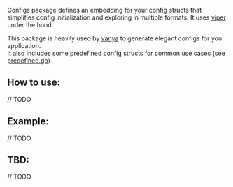 Configs package defines an embedding for your config structs that simplifies config initialization and exploring in
multiple formats. It uses [viper](https://github.com/spf13/viper) under the hood.

This package is heavily used by [vanya](https://github.com/ivanmashin/vanya) to generate elegant configs for you
application.  
It also Includes some predefined config structs for common use cases (see [predefined.go](./predefined.go))

## How to use:

// TODO

## Example:

// TODO

## TBD:

// TODO
